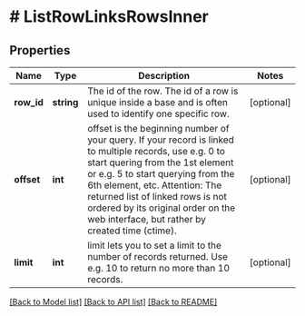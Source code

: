 # # ListRowLinksRowsInner

## Properties

Name | Type | Description | Notes
------------ | ------------- | ------------- | -------------
**row_id** | **string** | The id of the row. The id of a row is unique inside a base and is often used to identify one specific row. | [optional]
**offset** | **int** | offset is the beginning number of your query. If your record is linked to multiple records, use e.g. 0 to start quering from the 1st element or e.g. 5 to start querying from the 6th element, etc. Attention: The returned list of linked rows is not ordered by its original order on the web interface, but rather by created time (ctime). | [optional]
**limit** | **int** | limit lets you to set a limit to the number of records returned. Use e.g. 10 to return no more than 10 records. | [optional]

[[Back to Model list]](../../README.md#models) [[Back to API list]](../../README.md#endpoints) [[Back to README]](../../README.md)
